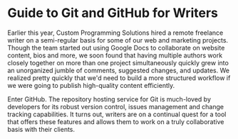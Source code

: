 # Guide to Git and GitHub for Writers

Earlier this year, Custom Programming Solutions hired a remote freelance writer on a semi-regular basis for some of our web and marketing projects. Though the team started out using Google Docs to collaborate on website content, bios and more, we soon found that having multiple authors work closely together on more than one project simultaneously quickly grew into an unorganized jumble of comments, suggested changes, and updates. We realized pretty quickly that we'd need to build a more structured workflow if we were going to publish high-quality content efficiently. 

Enter GitHub. The repository hosting service for Git is much-loved by developers for its robust version control, issues management and change tracking capabilities. It turns out, writers are on a continual quest for a tool that offers these features and allows them to work on a truly collaborative basis with their clients. 